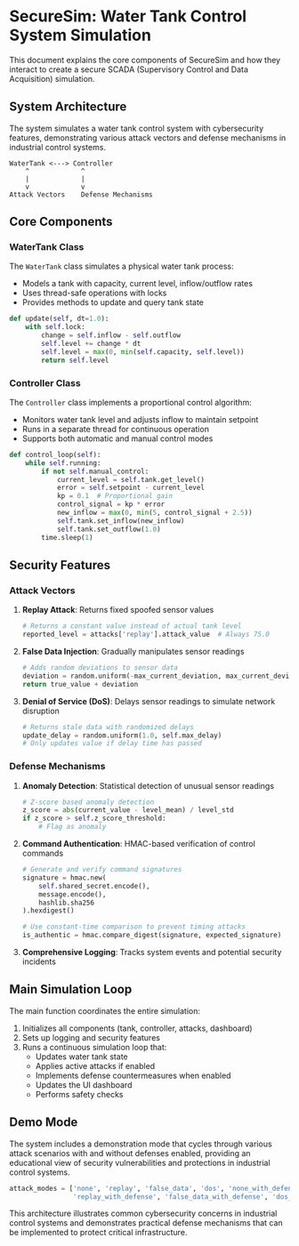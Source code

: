 # SecureSim: Water Tank Control System Simulation

This document explains the core components of SecureSim and how they interact to create a secure SCADA (Supervisory Control and Data Acquisition) simulation.

## System Architecture

The system simulates a water tank control system with cybersecurity features, demonstrating various attack vectors and defense mechanisms in industrial control systems.

```
WaterTank <---> Controller
    ^             ^
    |             |
    v             v
Attack Vectors    Defense Mechanisms
```

## Core Components

### WaterTank Class

The `WaterTank` class simulates a physical water tank process:

- Models a tank with capacity, current level, inflow/outflow rates
- Uses thread-safe operations with locks
- Provides methods to update and query tank state

```python
def update(self, dt=1.0):
    with self.lock:
        change = self.inflow - self.outflow
        self.level += change * dt
        self.level = max(0, min(self.capacity, self.level))
        return self.level
```

### Controller Class

The `Controller` class implements a proportional control algorithm:

- Monitors water tank level and adjusts inflow to maintain setpoint
- Runs in a separate thread for continuous operation
- Supports both automatic and manual control modes

```python
def control_loop(self):
    while self.running:
        if not self.manual_control:
            current_level = self.tank.get_level()
            error = self.setpoint - current_level
            kp = 0.1  # Proportional gain
            control_signal = kp * error
            new_inflow = max(0, min(5, control_signal + 2.5))
            self.tank.set_inflow(new_inflow)
            self.tank.set_outflow(1.0)
        time.sleep(1)
```

## Security Features

### Attack Vectors

1. **Replay Attack**: Returns fixed spoofed sensor values
   ```python
   # Returns a constant value instead of actual tank level
   reported_level = attacks['replay'].attack_value  # Always 75.0
   ```

2. **False Data Injection**: Gradually manipulates sensor readings
   ```python
   # Adds random deviations to sensor data
   deviation = random.uniform(-max_current_deviation, max_current_deviation)
   return true_value + deviation
   ```

3. **Denial of Service (DoS)**: Delays sensor readings to simulate network disruption
   ```python
   # Returns stale data with randomized delays
   update_delay = random.uniform(1.0, self.max_delay)
   # Only updates value if delay time has passed
   ```

### Defense Mechanisms

1. **Anomaly Detection**: Statistical detection of unusual sensor readings
   ```python
   # Z-score based anomaly detection
   z_score = abs(current_value - level_mean) / level_std
   if z_score > self.z_score_threshold:
       # Flag as anomaly
   ```

2. **Command Authentication**: HMAC-based verification of control commands
   ```python
   # Generate and verify command signatures
   signature = hmac.new(
       self.shared_secret.encode(),
       message.encode(),
       hashlib.sha256
   ).hexdigest()
   
   # Use constant-time comparison to prevent timing attacks
   is_authentic = hmac.compare_digest(signature, expected_signature)
   ```

3. **Comprehensive Logging**: Tracks system events and potential security incidents

## Main Simulation Loop

The main function coordinates the entire simulation:

1. Initializes all components (tank, controller, attacks, dashboard)
2. Sets up logging and security features
3. Runs a continuous simulation loop that:
   - Updates water tank state
   - Applies active attacks if enabled
   - Implements defense countermeasures when enabled
   - Updates the UI dashboard
   - Performs safety checks

## Demo Mode

The system includes a demonstration mode that cycles through various attack scenarios with and without defenses enabled, providing an educational view of security vulnerabilities and protections in industrial control systems.

```python
attack_modes = ['none', 'replay', 'false_data', 'dos', 'none_with_defense', 
                'replay_with_defense', 'false_data_with_defense', 'dos_with_defense']
```

This architecture illustrates common cybersecurity concerns in industrial control systems and demonstrates practical defense mechanisms that can be implemented to protect critical infrastructure.